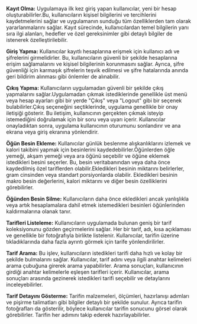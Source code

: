 **Kayıt Olma:** Uygulamaya ilk kez giriş yapan kullanıcılar, yeni bir hesap oluşturabilirler.Bu, kullanıcıların kişisel bilgilerini ve tercihlerini kaydetmelerini sağlar ve
uygulamanın sunduğu tüm özelliklerden tam olarak yararlanmalarını sağlar. Kayıt sürecinde, kullanıcılardan temel bilgilerin yanı sıra ilgi alanları, hedefler ve özel 
gereksinimler gibi detaylı bilgiler de istenerek özelleştirilebilir.

**Giriş Yapma:** Kullanıcılar kayıtlı hesaplarına erişmek için kullanıcı adı ve şifrelerini girmelidirler. Bu, kullanıcıların güvenli bir şekilde hesaplarına erişim
sağlamalarını ve kişisel bilgilerinin korunmasını sağlar. Ayrıca, şifre güvenliği için karmaşık şifrelerin teşvik edilmesi ve şifre hatalarında anında geri bildirim
alınması gibi önlemler de alınabilir.

**Çıkış Yapma:** Kullanıcıların uygulamadan güvenli bir şekilde çıkış yapmalarını sağlar.Uygulamadan çıkmak istediklerinde genellikle üst menü veya hesap ayarları gibi bir
yerde "Çıkış" veya "Logout" gibi bir seçenek bulabilirler.Çıkış seçeneğini seçtiklerinde, uygulama genellikle bir onay iletişiği gösterir. Bu iletişim, kullanıcının gerçekten
çıkmak isteyip istemediğini doğrulamak için bir soru veya uyarı içerir. Kullanıcılar onayladıktan sonra, uygulama kullanıcının oturumunu sonlandırır ve ana ekrana veya giriş ekranına yönlendirir.

**Öğün Besin Ekleme:** Kullanıcılar günlük beslenme alışkanlıklarını izlemek ve kalori takibini yapmak için besinlerini kaydedebilirler.Öğünlerden öğle yemeği, akşam yemeği 
veya ara öğünü seçebilir ve öğüne eklemek istedikleri besini seçerler. Bu, besin veritabanından veya daha önce kaydedilmiş özel tariflerden olabilir.Ekledikleri besinin
miktarını belirlerler, gram cinsinden veya standart porsiyonlarda olabilir. Ekledikleri besinin makro besin değerlerini, kalori miktarını ve diğer besin özelliklerini görebilirler.

**Öğünden Besin Silme:** Kullanıcıların daha önce ekledikleri ancak yanlışlıkla veya artık hesaplamalara dahil etmek istemedikleri besinleri öğünlerinden kaldırmalarına olanak tanır.

**Tarifleri Listeleme:** Kullanıcıların uygulamada bulunan geniş bir tarif koleksiyonunu gözden geçirmelerini sağlar. Her bir tarif, adı, kısa açıklaması ve genellikle bir fotoğrafıyla birlikte
listelenir. Kullanıcılar, tarifin üzerine tıkladıklarında daha fazla ayrıntı görmek için tarife yönlendirilirler.

**Tarif Arama:** Bu işlev, kullanıcıların istedikleri tarifi daha hızlı ve kolay bir şekilde bulmalarını sağlar. Kullanıcılar, tarif adını veya ilgili anahtar kelimeleri arama çubuğuna girerek arama yapabilirler.
Arama sonuçları, kullanıcının girdiği anahtar kelimelerle eşleşen tarifleri içerir. Kullanıcılar, arama sonuçları arasında gezinerek istedikleri tarifi seçebilir ve detaylarını inceleyebilirler.

**Tarif Detayını Gösterme:** Tarifin malzemeleri, ölçümleri, hazırlanışı adımları ve pişirme talimatları gibi bilgiler detaylı bir şekilde sunulur. Ayrıca tarifin fotoğrafları da gösterilir, böylece kullanıcılar
tarifin sonucunu görsel olarak görebilirler. Tarifin her adımını takip ederek hazırlayabilirler.
